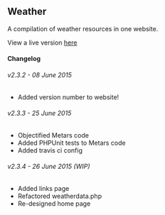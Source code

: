 ## Weather

A compilation of weather resources in one website.

View a live version [here](http://weather.clementallen.com)


#### Changelog

###### v2.3.2 - 08 June 2015
- Added version number to website!

###### v2.3.3 - 25 June 2015
- Objectified Metars code
- Added PHPUnit tests to Metars code
- Added travis ci config

###### v2.3.4 - 26 June 2015 (WIP)
- Added links page
- Refactored weatherdata.php
- Re-designed home page

